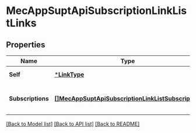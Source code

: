 # MecAppSuptApiSubscriptionLinkListLinks

## Properties
Name | Type | Description | Notes
------------ | ------------- | ------------- | -------------
**Self** | [***LinkType**](LinkType.md) |  | [default to null]
**Subscriptions** | [**[]MecAppSuptApiSubscriptionLinkListSubscription**](MecAppSuptApiSubscriptionLinkList.Subscription.md) | The MEC application instance&#39;s subscriptions | [optional] [default to null]

[[Back to Model list]](../README.md#documentation-for-models) [[Back to API list]](../README.md#documentation-for-api-endpoints) [[Back to README]](../README.md)


